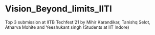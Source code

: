 # Vision_Beyond_limits_IITI
Top 3 submission at IITB Techfest'21 by Mihir Karandikar, Tanishq Selot, Atharva Mohite and Yeeshukant singh (Students at IIT Indore)
